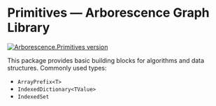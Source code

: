 # Primitives — Arborescence Graph Library

[![Arborescence.Primitives version](https://img.shields.io/nuget/v/Arborescence.Primitives.svg?label=Primitives&logo=nuget)](https://nuget.org/packages/Arborescence.Primitives/)

This package provides basic building blocks for algorithms and data structures.
Commonly used types:

- `ArrayPrefix<T>`
- `IndexedDictionary<TValue>`
- `IndexedSet`
